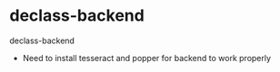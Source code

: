 # declass-backend

declass-backend

- Need to install tesseract and popper for backend to work properly
